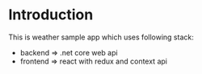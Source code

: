 # Introduction

This is weather sample app which uses following stack:

- backend => .net core web api
- frontend => react with redux and context api